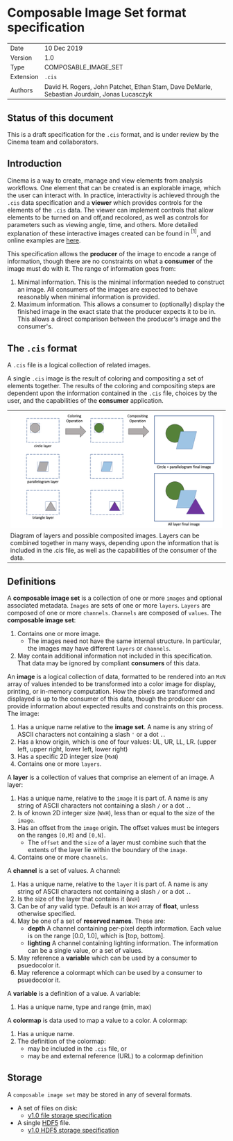 # Composable Image Set format specification

|    |    |
|----|----|
| Date    | 10 Dec 2019 |
| Version | 1.0 |
| Type    | COMPOSABLE_IMAGE_SET |
| Extension | `.cis` |
| Authors | David H. Rogers, John Patchet, Ethan Stam, Dave DeMarle, Sebastian Jourdain, Jonas Lucasczyk |

## Status of this document

This is a draft specification for the `.cis` format, and is under review by the Cinema team and collaborators.

## Introduction

Cinema is a way to create, manage and view elements from analysis workflows. One element that can be created is an explorable image, which the user can interact with. In practice, interactivity is achieved through the `.cis` data specification and a **viewer** which provides controls for the elements of the `.cis` data. The viewer can implement controls that allow elements to be turned on and off,and recolored, as well as controls for parameters such as viewing angle, time, and others. More detailed explanation of these interactive images created can be found in <sup>[1]</sup>, and online examples are [here](https://www.cinemaviewer.org).

This specification allows the **producer** of the image to encode a range of information, though there are no constraints on what a **consumer** of the image must do with it. The range of information goes from:

1. Minimal information. This is the minimal information needed to construct an image. All consumers of the images are expected to behave reasonably when minimal information is provided. 
2. Maximum information. This allows a consumer to (optionally) display the finished image in the exact state that the producer expects it to be in. This allows a direct comparison between the producer's image and the consumer's.

## The `.cis` format 

A `.cis` file is a logical collection of related images.

A single `.cis` image is the result of coloring and compositing a set of elements together. The results of the coloring and compositing steps are dependent upon the information contained in the `.cis` file, choices by the user, and the capabilities of the **consumer** application.

<table>
<tr>
<td><img src="img/composite.png"></img></td>
<tr>
<td>Diagram of layers and possible composited images. Layers can be combined together in many ways, depending upon the information that is included in the .cis file, as well as the capabilities of the consumer of the data.</td>
</tr>
</table>


## Definitions

A **composable image set** is a collection of one or more `images` and optional associated metadata. `Images` are sets of one or more `layers`. `Layers` are composed of one or more `channels`. `Channels` are composed of `values`. The **composable image set**:

1. Contains one or more image.
    - The images need not have the same internal structure. In particular, the images may have different `layers` or `channels`.
1. May contain additional information not included in this specification. That data may be ignored by compliant **consumers** of this data.

An **image** is a logical collection of data, formatted to be rendered into an `MxN` array of values intended to be transformed into a color image for display, printing, or in-memory computation. How the pixels are transformed and displayed is up to the consumer of this data, though the producer can provide information about expected results and constraints on this process. The image:

1. Has a unique name relative to the **image set**. A name is any string of ASCII characters not containing a slash `'` or a dot `.`.
1. Has a know origin, which is one of four values: UL, UR, LL, LR. (upper left, upper right, lower left, lower right)
1. Has a specific 2D integer size (`MxN`)
1. Contains one or more `layers`.

A **layer** is a collection of values that comprise an element of an image. A layer:

1. Has a unique name, relative to the `image` it is part of. A name is any string of ASCII characters not containing a slash `/` or a dot `.`.
1. Is of known 2D integer size (`WxH`), less than or equal to the size of the `image`.
1. Has an offset from the `image` origin. The offset values must be integers on the ranges `[0,M]` and `[0,N]`.
    - The `offset` and the `size` of a layer must combine such that the extents of the layer lie within the boundary of the `image`.
1. Contains one or more `channels`.

A **channel** is a set of values. A channel:

1. Has a unique name, relative to the `layer` it is part of. A name is any string of ASCII characters not containing a slash `/` or a dot `.`.
1. Is the size of the layer that contains it (`WxH`)
1. Can be of any valid type. Default is an `WxH` array of **float**, unless otherwise specified.
1. May be one of a set of **reserved names**. These are:
    - **depth** A channel containing per-pixel depth information. Each value is on the range [0.0, 1.0], which is [top, bottom].
    - **lighting** A channel containing lighting information. The information can be a single value, or a set of values.
1. May reference a **variable** which can be used by a consumer to psuedocolor it.
1. May reference a colormapt which can be used by a consumer to psuedocolor it.

A **variable** is a definition of a value. A variable:

1. Has a unique name, type and range (min, max)

A **colormap** is data used to map a value to a color. A colormap:

1. Has a unique name.
2. The definition of the colormap:
    - may be included in the `.cis` file, or
    - may be and external reference (URL) to a colormap definition

## Storage

A `composable image set` may be stored in any of several formats.

- A set of files on disk:
    - [v1.0 file storage specification](storage_file.md) 
- A single [HDF5](https://en.wikipedia.org/wiki/Hierarchical_Data_Format) file. 
    - [v1.0 HDF5 storage specification](storage_hdf5.md) 

